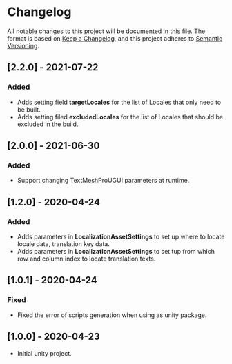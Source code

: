 # Changelog

All notable changes to this project will be documented in this file.
The format is based on [Keep a Changelog](https://keepachangelog.com/en/1.0.0/),
and this project adheres to [Semantic Versioning](https://semver.org/spec/v2.0.0.html).

## [2.2.0] - 2021-07-22

### Added

- Adds setting field **targetLocales** for the list of Locales that only need to be built.
- Adds setting filed **excludedLocales** for the list of Locales that should be excluded in the build.

## [2.0.0] - 2021-06-30

### Added

- Support changing TextMeshProUGUI parameters at runtime.

## [1.2.0] - 2020-04-24

### Added

- Adds parameters in **LocalizationAssetSettings** to set up where to locate locale data, translation key data.
- Adds parameters in **LocalizationAssetSettings** to set tup from which row and column index to locate translation texts.

## [1.0.1] - 2020-04-24

### Fixed

- Fixed the error of scripts generation when using as unity package.

## [1.0.0] - 2020-04-23

- Initial unity project.
